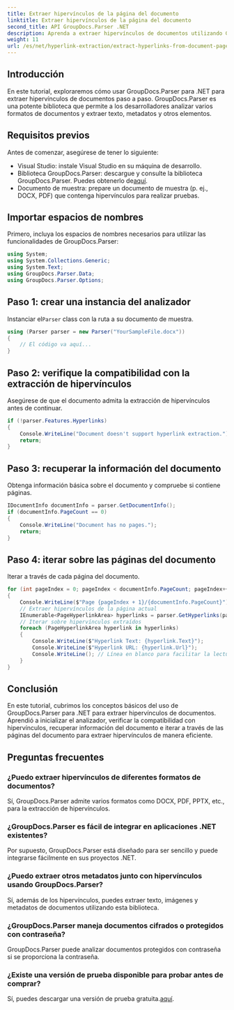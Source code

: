 ```yaml
---
title: Extraer hipervínculos de la página del documento
linktitle: Extraer hipervínculos de la página del documento
second_title: API GroupDocs.Parser .NET
description: Aprenda a extraer hipervínculos de documentos utilizando GroupDocs.Parser para .NET. Guía paso a paso para la extracción de hipervínculos en C#.
weight: 11
url: /es/net/hyperlink-extraction/extract-hyperlinks-from-document-page/
---
```

## Introducción
En este tutorial, exploraremos cómo usar GroupDocs.Parser para .NET para extraer hipervínculos de documentos paso a paso. GroupDocs.Parser es una potente biblioteca que permite a los desarrolladores analizar varios formatos de documentos y extraer texto, metadatos y otros elementos.
## Requisitos previos
Antes de comenzar, asegúrese de tener lo siguiente:
- Visual Studio: instale Visual Studio en su máquina de desarrollo.
-  Biblioteca GroupDocs.Parser: descargue y consulte la biblioteca GroupDocs.Parser. Puedes obtenerlo de[aquí](https://releases.groupdocs.com/parser/net/).
- Documento de muestra: prepare un documento de muestra (p. ej., DOCX, PDF) que contenga hipervínculos para realizar pruebas.

## Importar espacios de nombres
Primero, incluya los espacios de nombres necesarios para utilizar las funcionalidades de GroupDocs.Parser:
```csharp
using System;
using System.Collections.Generic;
using System.Text;
using GroupDocs.Parser.Data;
using GroupDocs.Parser.Options;
```
## Paso 1: crear una instancia del analizador
 Instanciar el`Parser` class con la ruta a su documento de muestra.
```csharp
using (Parser parser = new Parser("YourSampleFile.docx"))
{
    // El código va aquí...
}
```
## Paso 2: verifique la compatibilidad con la extracción de hipervínculos
Asegúrese de que el documento admita la extracción de hipervínculos antes de continuar.
```csharp
if (!parser.Features.Hyperlinks)
{
    Console.WriteLine("Document doesn't support hyperlink extraction.");
    return;
}
```
## Paso 3: recuperar la información del documento
Obtenga información básica sobre el documento y compruebe si contiene páginas.
```csharp
IDocumentInfo documentInfo = parser.GetDocumentInfo();
if (documentInfo.PageCount == 0)
{
    Console.WriteLine("Document has no pages.");
    return;
}
```
## Paso 4: iterar sobre las páginas del documento
Iterar a través de cada página del documento.
```csharp
for (int pageIndex = 0; pageIndex < documentInfo.PageCount; pageIndex++)
{
    Console.WriteLine($"Page {pageIndex + 1}/{documentInfo.PageCount}");
    // Extraer hipervínculos de la página actual
    IEnumerable<PageHyperlinkArea> hyperlinks = parser.GetHyperlinks(pageIndex);
    // Iterar sobre hipervínculos extraídos
    foreach (PageHyperlinkArea hyperlink in hyperlinks)
    {
        Console.WriteLine($"Hyperlink Text: {hyperlink.Text}");
        Console.WriteLine($"Hyperlink URL: {hyperlink.Url}");
        Console.WriteLine(); // Línea en blanco para facilitar la lectura
    }
}
```

## Conclusión
En este tutorial, cubrimos los conceptos básicos del uso de GroupDocs.Parser para .NET para extraer hipervínculos de documentos. Aprendió a inicializar el analizador, verificar la compatibilidad con hipervínculos, recuperar información del documento e iterar a través de las páginas del documento para extraer hipervínculos de manera eficiente.

## Preguntas frecuentes
### ¿Puedo extraer hipervínculos de diferentes formatos de documentos?
Sí, GroupDocs.Parser admite varios formatos como DOCX, PDF, PPTX, etc., para la extracción de hipervínculos.
### ¿GroupDocs.Parser es fácil de integrar en aplicaciones .NET existentes?
Por supuesto, GroupDocs.Parser está diseñado para ser sencillo y puede integrarse fácilmente en sus proyectos .NET.
### ¿Puedo extraer otros metadatos junto con hipervínculos usando GroupDocs.Parser?
Sí, además de los hipervínculos, puedes extraer texto, imágenes y metadatos de documentos utilizando esta biblioteca.
### ¿GroupDocs.Parser maneja documentos cifrados o protegidos con contraseña?
GroupDocs.Parser puede analizar documentos protegidos con contraseña si se proporciona la contraseña.
### ¿Existe una versión de prueba disponible para probar antes de comprar?
 Sí, puedes descargar una versión de prueba gratuita.[aquí](https://releases.groupdocs.com/).